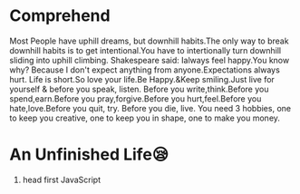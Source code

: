 # Comprehend 

Most People have uphill dreams, but downhill habits.The only way to break downhill habits is to get intentional.You have to intertionally turn downhill sliding into uphill climbing.
Shakespeare said: Ialways feel happy.You know why?
Because I don't expect anything from anyone.Expectations always hurt.
Life is short.So love your life.Be Happy.&Keep smiling.Just live for yourself & before you speak, listen.
Before you write,think.Before you spend,earn.Before you pray,forgive.Before you hurt,feel.Before you hate,love.Before you quit, try.
Before you die, live.
You need 3 hobbies, one to keep you creative, one to keep you in shape, one to make you money.

# An Unfinished Life😪

1. head first JavaScript
